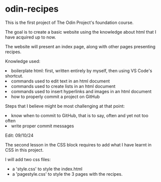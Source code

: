 # odin-recipes

<p>This is the first project of The Odin Project's foundation course.</p>
<p>The goal is to create a basic website using the knowledge about html that I have acquired up to now.</p>
<p>The website will present an index page, along with other pages presenting recipes.</p>

<p>Knowledge used:</p>
    <uo>
        <li> boilerplate html: first, written entirely by myself, then using VS Code's shortcut.</li>
        <li> commands used to edit text in an html document</li>
        <li> commands used to create lists in an html document</li>
        <li> commands used to insert hyperlinks and images in an html document</li>
        <li> how to properly commit a project on GitHub</li>
    </uo>

<p> </p>

<p>Steps that I believe might be most challenging at that point:</p>
    <uo>
        <li> know when to commit to GitHub, that is to say, often and yet not too often</li>
        <li> write proper commit messages</li>
    </uo>

<p> </p>

<p>Edit: 09/10/24</p>
<p>The second lesson in the CSS block requires to add what I have learnt in CSS in this project.</p>
<p>I will add two css files:</p>
    <ul>
        <li>a 'style.css' to style the index.html</li>
        <li>a 'pagestyle.css' to style the 3 pages with the recipes.</li>
    </ul>